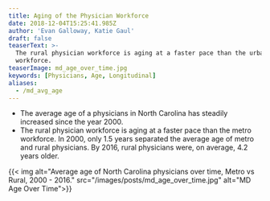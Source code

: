 ```yaml
---
title: Aging of the Physician Workforce
date: 2018-12-04T15:25:41.985Z
author: 'Evan Galloway, Katie Gaul'
draft: false
teaserText: >-
  The rural physician workforce is aging at a faster pace than the urban
  workforce.
teaserImage: md_age_over_time.jpg
keywords: [Physicians, Age, Longitudinal]
aliases:
  - /md_avg_age
---
```



* The average age of a physicians in North Carolina has steadily increased since the year 2000. 
* The rural physician workforce is aging at a faster pace than the metro workforce. In 2000, only 1.5 years separated the average age of metro and rural physicians. By 2016, rural physicians were, on average, 4.2 years older.

{{< img alt="Average age of North Carolina physicians over time, Metro vs Rural, 2000 - 2016." src="/images/posts/md_age_over_time.jpg" alt="MD Age Over Time">}}


